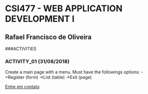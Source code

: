 # **CSI477 - WEB APPLICATION DEVELOPMENT I**

## **Rafael Francisco de Oliveira**

###ACTIVITIES

### ACTIVITY_01 (31/08/2018)

Create a main page with a menu.
Must have the followings options: 
->Register (form)
->List (table)
->Exit (page)



[Entre em contato](mailto:rafael.fo@aluno.ufop.edu.br)
